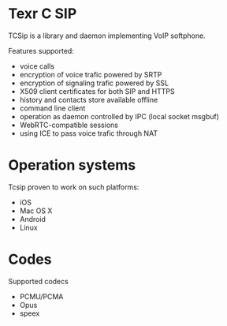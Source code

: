 # Texr C SIP

TCSip is a library and daemon implementing VoIP softphone.

Features supported:

- voice calls
- encryption of voice trafic powered by SRTP
- encryption of signaling trafic powered by SSL
- X509 client certificates for both SIP and HTTPS
- history and contacts store available offline
- command line client
- operation as daemon controlled by IPC (local socket msgbuf)
- WebRTC-compatible sessions
- using ICE to pass voice trafic through NAT

# Operation systems

Tcsip proven to work on such platforms:

- iOS
- Mac OS X
- Android
- Linux

# Codes

Supported codecs

- PCMU/PCMA
- Opus
- speex
